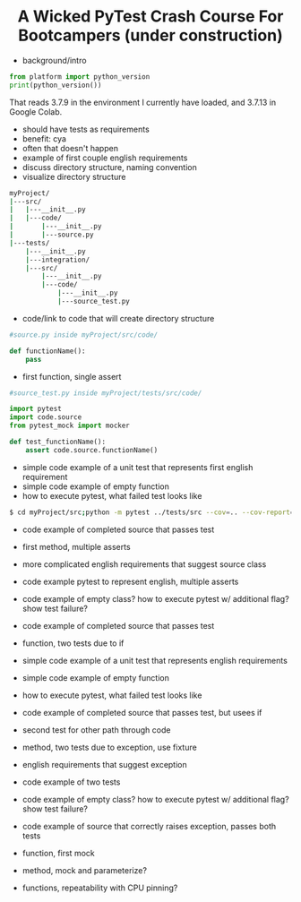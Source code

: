 <head>
    <link rel="stylesheet" href="styles.css">
</head>

<h1 align="center">A Wicked PyTest Crash Course For Bootcampers (under construction)</h1>

- background/intro

```python
from platform import python_version
print(python_version())
```

That reads <c-s>3.7.9</c-s> in the environment I currently have loaded, and <c-s>3.7.13</c-s> in Google Colab.

- should have tests as requirements
- benefit: cya
- often that doesn't happen
- example of first couple english requirements
- discuss directory structure, naming convention
- visualize directory structure

```bash
myProject/
|---src/
|   |---__init__.py
|   |---code/
|       |---__init__.py
|       |---source.py
|---tests/
    |---__init__.py
    |---integration/
    |---src/
        |---__init__.py
        |---code/
            |---__init__.py
            |---source_test.py
```

- code/link to code that will create directory structure


```python
#source.py inside myProject/src/code/

def functionName():
    pass
```

- first function, single assert

```python
#source_test.py inside myProject/tests/src/code/

import pytest
import code.source
from pytest_mock import mocker

def test_functionName():
    assert code.source.functionName()
```

- simple code example of a unit test that represents first english requirement
- simple code example of empty function
- how to execute pytest, what failed test looks like

```bash
$ cd myProject/src;python -m pytest ../tests/src --cov=.. --cov-report=term:skip-covered -vv --disable-warnings --maxfail=2
```

- code example of completed source that passes test

- first method, multiple asserts
- more complicated english requirements that suggest source class
- code example pytest to represent english, multiple asserts
- code example of empty class? how to execute pytest w/ additional flag? show test failure?
- code example of completed source that passes test

- function, two tests due to if
- simple code example of a unit test that represents english requirements
- simple code example of empty function
- how to execute pytest, what failed test looks like
- code example of completed source that passes test, but usees if
- second test for other path through code

- method, two tests due to exception, use fixture
- english requirements that suggest exception
- code example of two tests
- code example of empty class? how to execute pytest w/ additional flag? show test failure?
- code example of source that correctly raises exception, passes both tests

- function, first mock

- method, mock and parameterize?

- functions, repeatability with CPU pinning?
